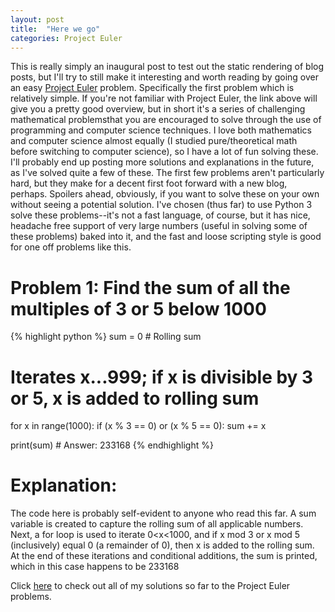 ```yaml
---
layout: post
title:  "Here we go"
categories: Project Euler
---
```

This is really simply an inaugural post to test out the static rendering of blog posts, but I'll try to still make it interesting and worth reading by going over an easy [Project Euler](https://projecteuler.net) problem. Specifically the first problem which is relatively simple. If you're not familiar with Project Euler, the link above will give you a pretty good overview, but in short it's a series of challenging mathematical problemsthat you are encouraged to solve through the use of programming and computer science techniques. I love both mathematics and computer science almost equally (I studied pure/theoretical math before switching to computer science), so I have a lot of fun solving these. I'll probably end up posting more solutions and explanations in the future, as I've solved quite a few of these. The first few problems aren't particularly hard, but they make for a decent first foot forward with a new blog, perhaps. Spoilers ahead, obviously, if you want to solve these on your own without seeing a potential solution. I've chosen (thus far) to use Python 3 solve these problems--it's not a fast language, of course, but it has nice, headache free support of very large numbers (useful in solving some of these problems) baked into it, and the fast and loose scripting style is good for one off problems like this.

# Problem 1: Find the sum of all the multiples of 3 or 5 below 1000

{% highlight python %}
sum = 0 # Rolling sum

# Iterates x...999; if x is divisible by 3 or 5, x is added to rolling sum
for x in range(1000):
    if (x % 3 == 0) or (x % 5 == 0):
        sum += x

print(sum) # Answer: 233168
{% endhighlight %}

# Explanation:
The code here is probably self-evident to anyone who read this far. A sum variable is created to capture the rolling sum of all applicable numbers. Next, a for loop is used to iterate 0\<x\<1000, and if x mod 3 or x mod 5 (inclusively) equal 0 (a remainder of 0), then x is added to the rolling sum. At the end of these iterations and conditional additions, the sum is printed, which in this case happens to be 233168


Click [here](https://github.com/M4TT0CK/Project-Euler) to check out all of my solutions so far to the Project Euler problems.